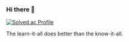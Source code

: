 ### Hi there 👋
[![Solved.ac Profile](http://mazassumnida.wtf/api/v2/generate_badge?boj=ydydfy)](https://solved.ac/ydydfy/)
<!--
**daeyoul-yang/daeyoul-yang** is a ✨ _special_ ✨ repository because its `README.md` (this file) appears on your GitHub profile.

Here are some ideas to get you started:

- 🔭 I’m currently working on ...
- 🌱 I’m currently learning ...
- 👯 I’m looking to collaborate on ...
- 🤔 I’m looking for help with ...
- 💬 Ask me about ...
- 📫 How to reach me: ...
- 😄 Pronouns: ...
- ⚡ Fun fact: ...
-->

The learn-it-all does better than the know-it-all.
